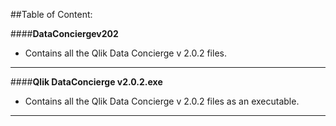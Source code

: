 
##Table of Content:

####**DataConciergev202**
* Contains all the Qlik Data Concierge v 2.0.2 files.

----------


####**Qlik DataConcierge v2.0.2.exe**
* Contains all the Qlik Data Concierge v 2.0.2 files as an executable.

----------

